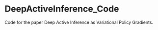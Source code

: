 # DeepActiveInference_Code
Code for the paper Deep Active Inference as Variational Policy Gradients.
